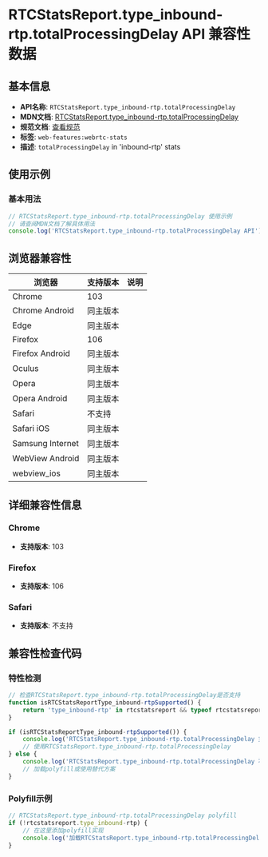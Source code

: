 # RTCStatsReport.type_inbound-rtp.totalProcessingDelay API 兼容性数据

## 基本信息

- **API名称**: `RTCStatsReport.type_inbound-rtp.totalProcessingDelay`
- **MDN文档**: [RTCStatsReport.type_inbound-rtp.totalProcessingDelay](https://developer.mozilla.org/docs/Web/API/RTCInboundRtpStreamStats/totalProcessingDelay)
- **规范文档**: [查看规范](https://w3c.github.io/webrtc-stats/#dom-rtcinboundrtpstreamstats-totalprocessingdelay)
- **标签**: `web-features:webrtc-stats`
- **描述**: `totalProcessingDelay` in 'inbound-rtp' stats

## 使用示例

### 基本用法

```javascript
// RTCStatsReport.type_inbound-rtp.totalProcessingDelay 使用示例
// 请查阅MDN文档了解具体用法
console.log('RTCStatsReport.type_inbound-rtp.totalProcessingDelay API');
```

## 浏览器兼容性

| 浏览器 | 支持版本 | 说明 |
|--------|----------|------|
| Chrome | 103 |  |
| Chrome Android | 同主版本 |  |
| Edge | 同主版本 |  |
| Firefox | 106 |  |
| Firefox Android | 同主版本 |  |
| Oculus | 同主版本 |  |
| Opera | 同主版本 |  |
| Opera Android | 同主版本 |  |
| Safari | 不支持 |  |
| Safari iOS | 同主版本 |  |
| Samsung Internet | 同主版本 |  |
| WebView Android | 同主版本 |  |
| webview_ios | 同主版本 |  |

## 详细兼容性信息

### Chrome

- **支持版本**: 103

### Firefox

- **支持版本**: 106

### Safari

- **支持版本**: 不支持

## 兼容性检查代码

### 特性检测

```javascript
// 检查RTCStatsReport.type_inbound-rtp.totalProcessingDelay是否支持
function isRTCStatsReportType_inbound-rtpSupported() {
    return 'type_inbound-rtp' in rtcstatsreport && typeof rtcstatsreport.type_inbound-rtp === 'function';
}

if (isRTCStatsReportType_inbound-rtpSupported()) {
    console.log('RTCStatsReport.type_inbound-rtp.totalProcessingDelay 支持');
    // 使用RTCStatsReport.type_inbound-rtp.totalProcessingDelay
} else {
    console.log('RTCStatsReport.type_inbound-rtp.totalProcessingDelay 不支持，需要polyfill');
    // 加载polyfill或使用替代方案
}
```

### Polyfill示例

```javascript
// RTCStatsReport.type_inbound-rtp.totalProcessingDelay polyfill
if (!rtcstatsreport.type_inbound-rtp) {
    // 在这里添加polyfill实现
    console.log('加载RTCStatsReport.type_inbound-rtp.totalProcessingDelay polyfill');
}
```

